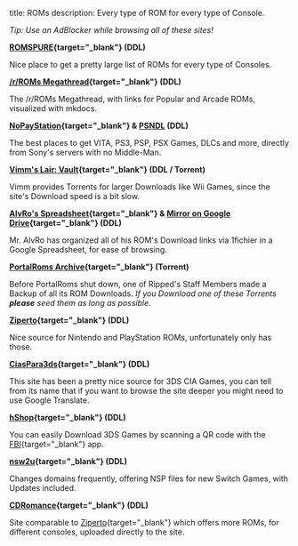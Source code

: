 title: ROMs
description: Every type of ROM for every type of Console.

*Tip: Use an AdBlocker while browsing all of these sites!*

**[ROMSPURE](https://romspure.cc/roms){target="_blank"} (DDL)**

Nice place to get a pretty large list of ROMs for every type of Consoles.

**[/r/ROMs Megathread](https://r-roms.github.io/){target="_blank"} (DDL)**

The /r/ROMs Megathread, with links for Popular and Arcade ROMs, visualized with mkdocs.

**[NoPayStation](https://nopaystation.com/){target="_blank"} & [PSNDL](https://psndl.net/) (DDL)**

 The best places to get VITA, PS3, PSP, PSX Games, DLCs and more, directly from Sony's servers with no Middle-Man.

**[Vimm's Lair: Vault](https://vimm.net/vault/){target="_blank"} (DDL / Torrent)**

Vimm provides Torrents for larger Downloads like Wii Games, since the site's Download speed is a bit slow.

**[AlvRo's Spreadsheet](https://docs.google.com/spreadsheets/d/19tAZ1KNEUZ58e-4kPJGh947alDb1oyrNpzcnCLk7DEE/pubhtml){target="_blank"} & [Mirror on Google Drive](https://drive.google.com/drive/folders/1tnUrpX5X0dTite9_m6e0T4003T_NGhWe){target="_blank"} (DDL)**

Mr. AlvRo has organized all of his ROM's Download links via 1fichier in a Google Spreadsheet, for ease of browsing.

**[PortalRoms Archive](https://1fichier.com/?pptel9kppt5ay95nxfmw){target="_blank"} (Torrent)**

Before PortalRoms shut down, one of Ripped's Staff Members made a Backup of all its ROM Downloads.
*If you Download one of these Torrents **please** seed them as long as possible.*

**[Ziperto](https://www.ziperto.com){target="_blank"} (DDL)**

Nice source for Nintendo and PlayStation ROMs, unfortunately only has those.

**[CiasPara3ds](https://ciaspara3ds.blogspot.com/){target="_blank"} (DDL)**

This site has been a pretty nice source for 3DS CIA Games, you can tell from its name that if you want to browse the site deeper you might need to use Google Translate.

**[hShop](https://hshop.erista.me/){target="_blank"} (DDL)**

You can easily Download 3DS Games by scanning a QR code with the [FBI](https://gbatemp.net/threads/release-fbi-open-source-cia-installer.386433/){target="_blank"} app.

**[nsw2u](https://nsw2u.xyz/){target="_blank"} (DDL)**

Changes domains frequently, offering NSP files for new Switch Games, with Updates included.

**[CDRomance](https://cdromance.com/){target="_blank"} (DDL)**

Site comparable to [Ziperto](https://ziperto.com){target="_blank"} which offers more ROMs, for different consoles, uploaded directly to the site.
